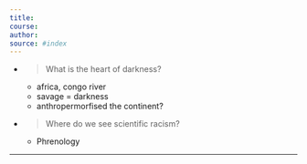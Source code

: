 ```yaml
---
title:  
course: 
author: 
source: #index
---
```


- > What is the heart of darkness?
	- africa, congo river
	- savage = darkness
	- anthropermorfised the continent?
- > Where do we see scientific racism?
	- Phrenology

---
